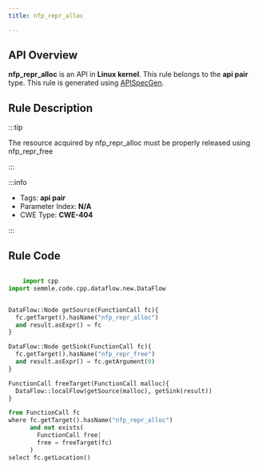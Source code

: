 ```yaml
---
title: nfp_repr_alloc

---
```



## API Overview
**nfp_repr_alloc** is an API in **Linux kernel**. This rule belongs to the **api pair** type. This rule is generated using [APISpecGen](../../tools/APISpecGen).
## Rule Description

:::tip

The resource acquired by nfp_repr_alloc must be properly released using nfp_repr_free

:::

:::info

- Tags: **api pair**
- Parameter Index: **N/A**
- CWE Type: **CWE-404**

:::

## Rule Code
```python

    import cpp
import semmle.code.cpp.dataflow.new.DataFlow


DataFlow::Node getSource(FunctionCall fc){
  fc.getTarget().hasName("nfp_repr_alloc")
  and result.asExpr() = fc
}

DataFlow::Node getSink(FunctionCall fc){
  fc.getTarget().hasName("nfp_repr_free")
  and result.asExpr() = fc.getArgument(0)
}

FunctionCall freeTarget(FunctionCall malloc){
  DataFlow::localFlow(getSource(malloc), getSink(result))
}

from FunctionCall fc
where fc.getTarget().hasName("nfp_repr_alloc")
      and not exists(
        FunctionCall free| 
        free = freeTarget(fc)
      )
select fc.getLocation()

    
```